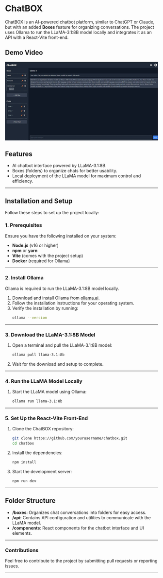 # ChatBOX

ChatBOX is an AI-powered chatbot platform, similar to ChatGPT or Claude, but with an added **Boxes** feature for organizing conversations. The project uses Ollama to run the LLaMA-3.1:8B model locally and integrates it as an API with a React-Vite front-end.

## Demo Video

[![Watch the Demo Video](./Thumbnail.jpg)](https://drive.google.com/uc?export=view&id=1BDCIemul9zPUdhF5d3lPfSkQCROPQ7Gy)


## Features
- AI chatbot interface powered by LLaMA-3.1:8B.
- Boxes (folders) to organize chats for better usability.
- Local deployment of the LLaMA model for maximum control and efficiency.

---

## Installation and Setup

Follow these steps to set up the project locally:

### 1. Prerequisites
Ensure you have the following installed on your system:
- **Node.js** (v16 or higher)
- **npm** or **yarn**
- **Vite** (comes with the project setup)
- **Docker** (required for Ollama)

---

### 2. Install Ollama
Ollama is required to run the LLaMA-3.1:8B model locally.

1. Download and install Ollama from [ollama.ai](https://ollama.ai/download).
2. Follow the installation instructions for your operating system.
3. Verify the installation by running:
   ```bash
   ollama --version
   ```

---

### 3. Download the LLaMA-3.1:8B Model
1. Open a terminal and pull the LLaMA-3.1:8B model:
   ```bash
   ollama pull llama-3.1:8b
   ```
2. Wait for the download and setup to complete.

---

### 4. Run the LLaMA Model Locally
1. Start the LLaMA model using Ollama:
   ```bash
   ollama run llama-3.1:8b
   ```
---

### 5. Set Up the React-Vite Front-End
1. Clone the ChatBOX repository:
   ```bash
   git clone https://github.com/yourusername/chatbox.git
   cd chatbox
   ```
2. Install the dependencies:
   ```bash
   npm install
   ```
3. Start the development server:
   ```bash
   npm run dev
   ```
---

## Folder Structure
- **/boxes**: Organizes chat conversations into folders for easy access.
- **/api**: Contains API configuration and utilities to communicate with the LLaMA model.
- **/components**: React components for the chatbot interface and UI elements.

---

### Contributions
Feel free to contribute to the project by submitting pull requests or reporting issues.

---
